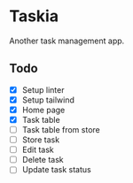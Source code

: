 # Taskia

Another task management app.

## Todo

- [x] Setup linter
- [x] Setup tailwind
- [x] Home page
- [x] Task table
- [ ] Task table from store
- [ ] Store task
- [ ] Edit task
- [ ] Delete task
- [ ] Update task status
